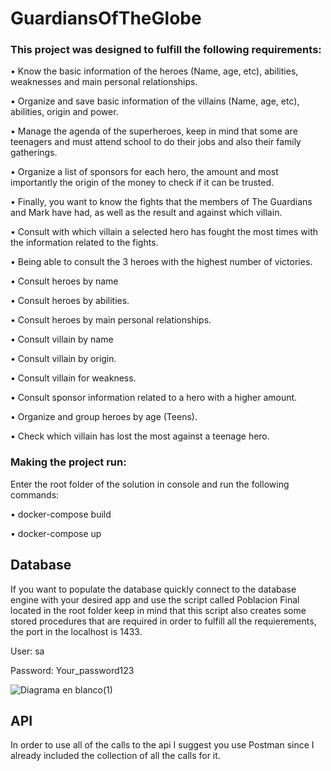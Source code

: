 # GuardiansOfTheGlobe

### This project was designed to fulfill the following requirements:

• Know the basic information of the heroes (Name, age, etc), abilities, weaknesses and main personal relationships.

• Organize and save basic information of the villains (Name, age, etc), abilities, origin and power.

• Manage the agenda of the superheroes, keep in mind that some are teenagers and must attend school to do their jobs and also their family gatherings.

• Organize a list of sponsors for each hero, the amount and most importantly the origin of the money to check if it can be trusted.

• Finally, you want to know the fights that the members of The Guardians and Mark have had, as well as the result and against which villain.

• Consult with which villain a selected hero has fought the most times with the information related to the fights.

• Being able to consult the 3 heroes with the highest number of victories.

• Consult heroes by name

• Consult heroes by abilities.

• Consult heroes by main personal relationships.

• Consult villain by name

• Consult villain by origin.

• Consult villain for weakness.

• Consult sponsor information related to a hero with a higher amount.

• Organize and group heroes by age (Teens).

• Check which villain has lost the most against a teenage hero.


### Making the project run:

Enter the root folder of the solution in console and run the following commands:

• docker-compose build

• docker-compose up

## Database
If you want to populate the database quickly connect to the database engine with your desired app and use the script called Poblacion Final located in the root folder keep in mind that this script also creates some stored procedures that are required in order to fulfill all the requierements,
the port in the localhost is 1433.

User: sa

Password: Your_password123

![Diagrama en blanco(1)](https://github.com/CodiPop/GuardiansOfTheGlobe/assets/47578270/8b5ac324-fd65-4614-82ea-2d7fe519f598)

## API

In order to use all of the calls to the api I suggest you use Postman since I already included the collection of all the calls for it.
